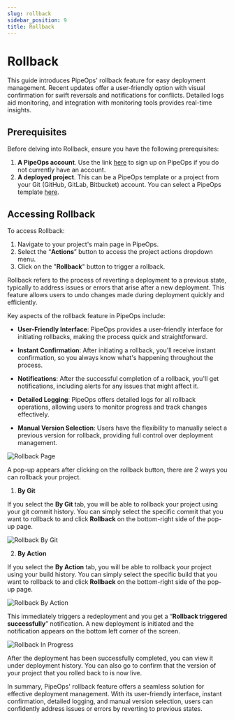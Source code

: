```yaml
---
slug: rollback
sidebar_position: 9
title: Rollback
---
```


# Rollback

This guide introduces PipeOps' rollback feature for easy deployment management. Recent updates offer a user-friendly option with visual confirmation for swift reversals and notifications for conflicts. Detailed logs aid monitoring, and integration with monitoring tools provides real-time insights.

## Prerequisites

Before delving into Rollback, ensure you have the following prerequisites:

1. **A PipeOps account**. Use the link [here](https://console.pipeops.io/signup) to sign up on PipeOps if you do not currently have an account.
2. **A deployed project**. This can be a PipeOps template or a project from your Git (GitHub, GitLab, Bitbucket) account. You can select a PipeOps template [here](https://github.com/orgs/pipeops-dev/repositories).

## Accessing Rollback

To access Rollback:

1. Navigate to your project's main page in PipeOps.
2. Select the “**Actions**” button to access the project actions dropdown menu.
3. Click on the "**Rollback**" button to trigger a rollback.

Rollback refers to the process of reverting a deployment to a previous state, typically to address issues or errors that arise after a new deployment. This feature allows users to undo changes made during deployment quickly and efficiently.

Key aspects of the rollback feature in PipeOps include:

- **User-Friendly Interface**: PipeOps provides a user-friendly interface for initiating rollbacks, making the process quick and straightforward.

- **Instant Confirmation**: After initiating a rollback, you'll receive instant confirmation, so you always know what's happening throughout the process.

- **Notifications**: After the successful completion of a rollback, you'll get notifications, including alerts for any issues that might affect it.

- **Detailed Logging**: PipeOps offers detailed logs for all rollback operations, allowing users to monitor progress and track changes effectively.

- **Manual Version Selection**: Users have the flexibility to manually select a previous version for rollback, providing full control over deployment management.

![Rollback Page](https://pub-30c11acc143348fcae20835653c5514d.r2.dev//20/46/Rollback_7e9c90eb84.png)

A pop-up appears after clicking on the rollback button, there are 2 ways you can rollback your project.

1. **By Git**

If you select the **By Git** tab, you will be able to rollback your project using your git commit history. You can simply select the specific commit that you want to rollback to and click **Rollback** on the bottom-right side of the pop-up page.

![Rollback By Git](https://pub-30c11acc143348fcae20835653c5514d.r2.dev//20/46/Rollback_By_Git_757041d1ff.png)

2. **By Action**

If you select the **By Action** tab, you will be able to rollback your project using your build history. You can simply select the specific build that you want to rollback to and click **Rollback** on the bottom-right side of the pop-up page.

![Rollback By Action](https://pub-30c11acc143348fcae20835653c5514d.r2.dev//20/46/Rollback_By_Action_70b7d9199d.png)

This immediately triggers a redeployment and you get a “**Rollback triggered successfully**” notification. A new deployment is initiated and the notification appears on the bottom left corner of the screen.

![Rollback In Progress](https://pub-30c11acc143348fcae20835653c5514d.r2.dev//20/46/Rollback_In_Progress_f1ccc130cb.png)

After the deployment has been successfully completed, you can view it under deployment history. You can also go to confirm that the version of your project that you rolled back to is now live.

In summary, PipeOps' rollback feature offers a seamless solution for effective deployment management. With its user-friendly interface, instant confirmation, detailed logging, and manual version selection, users can confidently address issues or errors by reverting to previous states.
